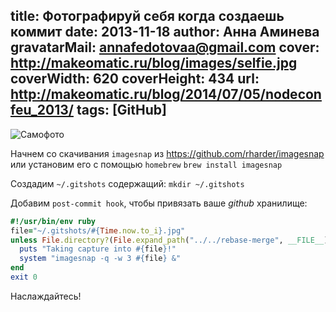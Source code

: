 title: Фотографируй себя когда создаешь коммит
date: 2013-11-18
author: Анна Аминева
gravatarMail: annafedotovaa@gmail.com
cover: http://makeomatic.ru/blog/images/selfie.jpg
coverWidth: 620
coverHeight: 434
url: http://makeomatic.ru/blog/2014/07/05/nodeconfeu_2013/
tags: [GitHub]
---

![Самофото](/blog/images/selfie.jpg)

Начнем со скачивания `imagesnap` из https://github.com/rharder/imagesnap или установим его с помощью `homebrew` 
`brew install imagesnap`

Создадим  `~/.gitshots` содержащий:
`mkdir ~/.gitshots`

Добавим `post-commit hook`, чтобы привязать ваше *github* хранилище:

```ruby
#!/usr/bin/env ruby
file="~/.gitshots/#{Time.now.to_i}.jpg"
unless File.directory?(File.expand_path("../../rebase-merge", __FILE__))
  puts "Taking capture into #{file}!"
  system "imagesnap -q -w 3 #{file} &"
end
exit 0
```

Наслаждайтесь!

